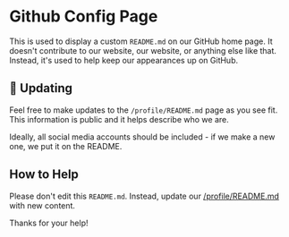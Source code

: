 # Github Config Page

This is used to display a custom `README.md` on our GitHub home page. It doesn't contribute to our website, our website, or anything else like that. Instead, it's used to help keep our appearances up on GitHub. 

## 🔄 Updating

Feel free to make updates to the `/profile/README.md` page as you see fit. This information is public and it helps describe who we are. 

Ideally, all social media accounts should be included - if we make a new one, we put it on the README.

## How to Help

Please don't edit this `README.md`. Instead, update our [/profile/README.md](https://github.com/PHSWireClippers5902/.github/tree/main/profile) with new content.

Thanks for your help!
